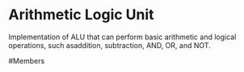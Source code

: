 # Arithmetic Logic Unit
Implementation of ALU that can perform basic arithmetic and logical operations, such asaddition, subtraction, AND, OR, and NOT.


#Members
